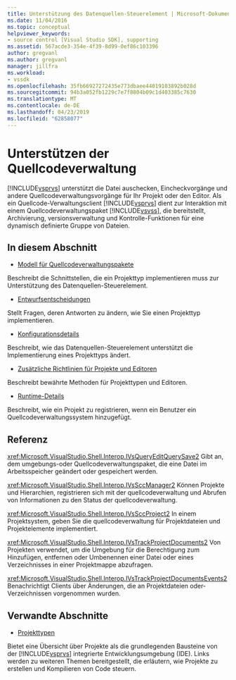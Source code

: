 ```yaml
---
title: Unterstützung des Datenquellen-Steuerelement | Microsoft-Dokumentation
ms.date: 11/04/2016
ms.topic: conceptual
helpviewer_keywords:
- source control [Visual Studio SDK], supporting
ms.assetid: 567acde3-354e-4f39-8d99-0ef86c103396
author: gregvanl
ms.author: gregvanl
manager: jillfra
ms.workload:
- vssdk
ms.openlocfilehash: 35fb66927272435e773dbaee44019103892b028d
ms.sourcegitcommit: 94b3a052fb1229c7e7f8804b09c1d403385c7630
ms.translationtype: MT
ms.contentlocale: de-DE
ms.lasthandoff: 04/23/2019
ms.locfileid: "62858077"
---
```

# <a name="supporting-source-control"></a>Unterstützen der Quellcodeverwaltung
[!INCLUDE[vsprvs](../../code-quality/includes/vsprvs_md.md)] unterstützt die Datei auschecken, Eincheckvorgänge und andere Quellcodeverwaltungsvorgänge für Ihr Projekt oder den Editor. Als ein Quellcode-Verwaltungsclient [!INCLUDE[vsprvs](../../code-quality/includes/vsprvs_md.md)] dient zur Interaktion mit einem Quellcodeverwaltungspaket [!INCLUDE[vsvss](../../extensibility/includes/vsvss_md.md)], die bereitstellt, Archivierung, versionsverwaltung und Kontrolle-Funktionen für eine dynamisch definierte Gruppe von Dateien.

## <a name="in-this-section"></a>In diesem Abschnitt
- [Modell für Quellcodeverwaltungspakete](../../extensibility/internals/model-for-source-control-packages.md)

 Beschreibt die Schnittstellen, die ein Projekttyp implementieren muss zur Unterstützung des Datenquellen-Steuerelement.

- [Entwurfsentscheidungen](../../extensibility/internals/source-control-design-decisions.md)

 Stellt Fragen, deren Antworten zu ändern, wie Sie einen Projekttyp implementieren.

- [Konfigurationsdetails](../../extensibility/internals/source-control-configuration-details.md)

 Beschreibt, wie das Datenquellen-Steuerelement unterstützt die Implementierung eines Projekttyps ändert.

- [Zusätzliche Richtlinien für Projekte und Editoren](../../extensibility/internals/additional-source-control-guidelines-for-projects-and-editors.md)

 Beschreibt bewährte Methoden für Projekttypen und Editoren.

- [Runtime-Details](../../extensibility/internals/source-control-runtime-details.md)

 Beschreibt, wie ein Projekt zu registrieren, wenn ein Benutzer ein Quellcodeverwaltungssystem hinzugefügt.

## <a name="reference"></a>Referenz
 <xref:Microsoft.VisualStudio.Shell.Interop.IVsQueryEditQuerySave2> Gibt an, dem umgebungs-oder Quellcodeverwaltungspaket, die eine Datei im Arbeitsspeicher geändert oder gespeichert werden.

 <xref:Microsoft.VisualStudio.Shell.Interop.IVsSccManager2> Können Projekte und Hierarchien, registrieren sich mit der quellcodeverwaltung und Abrufen von Informationen zu den Status der quellcodeverwaltung.

 <xref:Microsoft.VisualStudio.Shell.Interop.IVsSccProject2> In einem Projektsystem, geben Sie die quellcodeverwaltung für Projektdateien und Projektelemente implementiert.

 <xref:Microsoft.VisualStudio.Shell.Interop.IVsTrackProjectDocuments2> Von Projekten verwendet, um die Umgebung für die Berechtigung zum Hinzufügen, entfernen oder Umbenennen einer Datei oder eines Verzeichnisses in einer Projektmappe abzufragen.

 <xref:Microsoft.VisualStudio.Shell.Interop.IVsTrackProjectDocumentsEvents2> Benachrichtigt Clients über Änderungen, die an Projektdateien oder-Verzeichnissen vorgenommen wurden.

## <a name="related-sections"></a>Verwandte Abschnitte
- [Projekttypen](../../extensibility/internals/project-types.md)

 Bietet eine Übersicht über Projekte als die grundlegenden Bausteine von der [!INCLUDE[vsprvs](../../code-quality/includes/vsprvs_md.md)] integrierte Entwicklungsumgebung (IDE). Links werden zu weiteren Themen bereitgestellt, die erläutern, wie Projekte zu erstellen und Kompilieren von Code steuern.